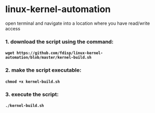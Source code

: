 # linux-kernel-automation

open terminal and navigate into a location where you have read/write access

### 1. download the script using the command:

#### `wget https://github.com/fdisp/linux-kernel-automation/blob/master/kernel-build.sh`

### 2. make the script executable:

#### `chmod +x kernel-build.sh`

### 3. execute the script:

#### `./kernel-build.sh`

